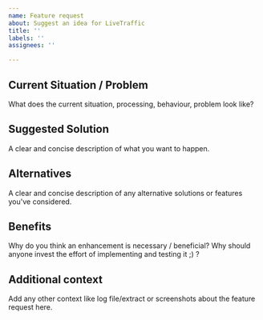 ```yaml
---
name: Feature request
about: Suggest an idea for LiveTraffic
title: ''
labels: ''
assignees: ''

---
```


## Current Situation / Problem
What does the current situation, processing, behaviour, problem look like?

## Suggested Solution
A clear and concise description of what you want to happen.

## Alternatives
A clear and concise description of any alternative solutions or features you've considered.

## Benefits
Why do you think an enhancement is necessary / beneficial?
Why should anyone invest the effort of implementing and testing it ;) ?

## Additional context
Add any other context like log file/extract or screenshots about the feature request here.
